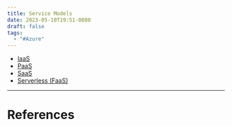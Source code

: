 ```yaml
---
title: Service Models
date: 2023-05-10T19:51-0800
draft: false
tags:
  - "#Azure"
---
```


- [IaaS](/notes/computer/microsoft/azure/service-models/iaas)
- [PaaS](/notes/computer/microsoft/azure/service-models/paas)
- [SaaS](/notes/computer/microsoft/azure/service-models/saas)
- [Serverless (FaaS)](/notes/computer/microsoft/azure/serverless-faas)

---
# References
